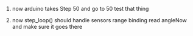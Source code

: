 1. now arduino takes Step 50 and go to 50
    test that thing

2. now step_loop() should handle sensors range binding
    read angleNow and make sure it goes there